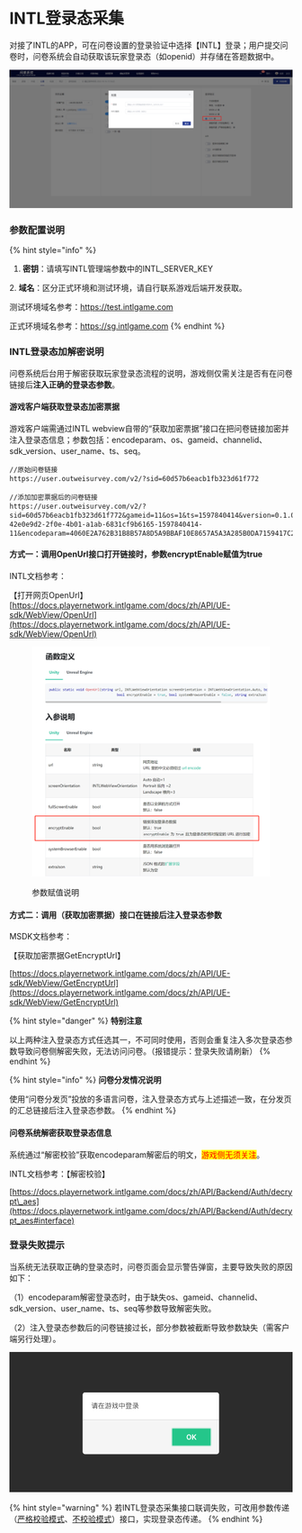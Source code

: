 # INTL登录态采集

对接了INTL的APP，可在问卷设置的登录验证中选择【INTL】登录；用户提交问卷时，问卷系统会自动获取该玩家登录态（如openid）并存储在答题数据中。

![配置INTL自动登录所需要的参数](../.gitbook/assets/Snipaste_2023-10-17_10-53-49.png)

### 参数配置说明

{% hint style="info" %}
1. **密钥**：请填写INTL管理端参数中的INTL\_SERVER\_KEY

&#x20; 2\. **域名**：区分正式环境和测试环境，请自行联系游戏后端开发获取。

&#x20;      测试环境域名参考：https://test.intlgame.com

&#x20;      正式环境域名参考：https://sg.intlgame.com
{% endhint %}



### INTL登录态加解密说明

问卷系统后台用于解密获取玩家登录态流程的说明，游戏侧仅需关注是否有在问卷链接后**注入正确的登录态参数**。

#### 游戏客户端获取登录态加密票据

游戏客户端需通过INTL webview自带的“获取加密票据”接口在把问卷链接加密并注入登录态信息；参数包括：encodeparam、os、gameid、channelid、sdk\_version、user\_name、ts、seq。

```
//原始问卷链接
https://user.outweisurvey.com/v2/?sid=60d57b6eacb1fb323d61f772

//添加加密票据后的问卷链接
https://user.outweisurvey.com/v2/?sid=60d57b6eacb1fb323d61f772&gameid=11&os=1&ts=1597840414&version=0.1.000.0001&seq=11-42e0e9d2-2f0e-4b01-a1ab-6831cf9b6165-1597840414-11&encodeparam=4060E2A762B31B8B57A8D5A9BBAF10E8657A5A3A285B0DA7159417C2D6F0D801
```

#### 方式一：调用OpenUrl接口打开链接时，参数encryptEnable赋值为true

INTL文档参考：

【打开网页OpenUrl】 [https://docs.playernetwork.intlgame.com/docs/zh/API/UE-sdk/WebView/OpenUrl](https://docs.playernetwork.intlgame.com/docs/zh/API/UE-sdk/WebView/OpenUrl)

<figure><img src="../.gitbook/assets/image (12) (1) (1) (1) (1).png" alt=""><figcaption><p>参数赋值说明</p></figcaption></figure>

#### 方式二：调用（获取加密票据）接口在链接后注入登录态参数

MSDK文档参考：

【获取加密票据GetEncryptUrl】

[https://docs.playernetwork.intlgame.com/docs/zh/API/UE-sdk/WebView/GetEncryptUrl](https://docs.playernetwork.intlgame.com/docs/zh/API/UE-sdk/WebView/GetEncryptUrl)

{% hint style="danger" %}
**特别注意**

以上两种注入登录态方式任选其一，不可同时使用，否则会重复注入多次登录态参数导致问卷侧解密失败，无法访问问卷。（报错提示：登录失败请刷新）
{% endhint %}

{% hint style="info" %}
**问卷分发情况说明**

使用“问卷分发页”投放的多语言问卷，注入登录态方式与上述描述一致，在分发页的汇总链接后注入登录态参数。
{% endhint %}



#### 问卷系统解密获取登录态信息

系统通过“解密校验”获取encodeparam解密后的明文，<mark style="color:red;">游戏侧无须关注</mark>。

INTL文档参考：【解密校验】

[https://docs.playernetwork.intlgame.com/docs/zh/API/Backend/Auth/decrypt\_aes](https://docs.playernetwork.intlgame.com/docs/zh/API/Backend/Auth/decrypt_aes#interface)



### 登录失败提示

当系统无法获取正确的登录态时，问卷页面会显示警告弹窗，主要导致失败的原因如下：

（1）encodeparam解密登录态时，由于缺失os、gameid、channelid、sdk\_version、user\_name、ts、seq等参数导致解密失败。

（2）注入登录态参数后的问卷链接过长，部分参数被截断导致参数缺失（需客户端另行处理）。

![登录失败](<../.gitbook/assets/image (301).png>)

{% hint style="warning" %}
若INTL登录态采集接口联调失败，可改用参数传递（[严格校验模式](https://imur.gitbook.io/help_center/api-wen-dang/fei-msdk-deng-lu-tai-chuan-di-jie-kou)、[不校验模式](https://imur.gitbook.io/help_center/api-wen-dang/can-shu-chuan-di-jie-kou-bu-xiao-yan-mo-shi)）接口，实现登录态传递。
{% endhint %}
